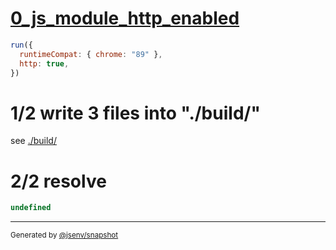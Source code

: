# [0_js_module_http_enabled](../../html_importmap_http.test.mjs#L29)

```js
run({
  runtimeCompat: { chrome: "89" },
  http: true,
})
```

# 1/2 write 3 files into "./build/"

see [./build/](./build/)

# 2/2 resolve

```js
undefined
```

---

<sub>
  Generated by <a href="https://github.com/jsenv/core/tree/main/packages/independent/snapshot">@jsenv/snapshot</a>
</sub>
